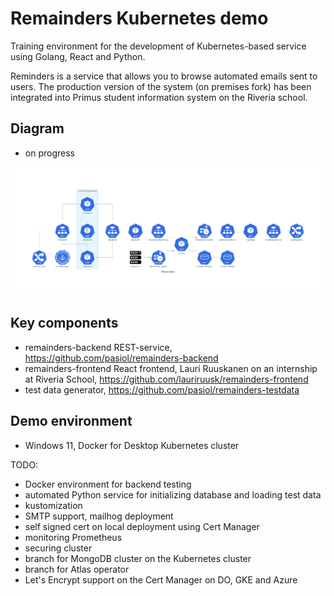 # Remainders Kubernetes demo

Training environment for the development of Kubernetes-based service using Golang, React and Python.

Reminders is a service that allows you to browse automated emails sent to users. The production version of the system (on premises fork) has been integrated into Primus student information system on the Riveria school.

## Diagram

- on progress

![Diagram](diagram/remainders.png)

## Key components

- remainders-backend REST-service, https://github.com/pasiol/remainders-backend
- remainders-frontend React frontend, Lauri Ruuskanen on an internship at Riveria School, https://github.com/lauriruusk/remainders-frontend
- test data generator, https://github.com/pasiol/remainders-testdata

## Demo environment

- Windows 11, Docker for Desktop Kubernetes cluster

TODO:

- Docker environment for backend testing
- automated Python service for initializing database and loading test data
- kustomization
- SMTP support, mailhog deployment
- self signed cert on local deployment using Cert Manager
- monitoring Prometheus
- securing cluster
- branch for MongoDB cluster on the Kubernetes cluster 
- branch for Atlas operator
- Let's Encrypt support on the Cert Manager on DO, GKE and Azure